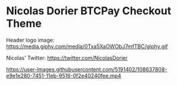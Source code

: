 # Nicolas Dorier BTCPay Checkout Theme

Header logo image: https://media.giphy.com/media/0Txa5XaOWObJ7mfTBC/giphy.gif

Nicolas' Twitter: https://twitter.com/NicolasDorier

https://user-images.githubusercontent.com/5191402/108637808-e9e1e280-7451-11eb-9516-0f2e40240fee.mp4

